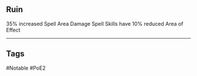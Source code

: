 ## Ruin
35% increased Spell Area Damage
Spell Skills have 10% reduced Area of Effect

---
## Tags
#Notable
#PoE2
